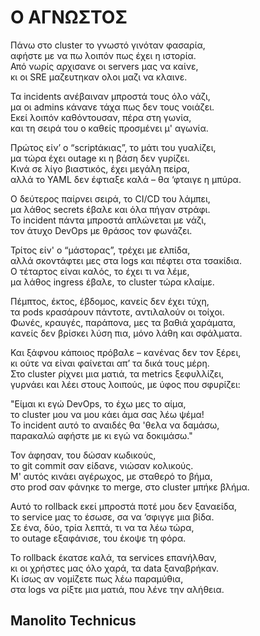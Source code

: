 
# Ο ΑΓΝΩΣΤΟΣ

Πάνω στο cluster το γνωστό γινόταν φασαρία,  
αφήστε με να πω λοιπόν πως έχει η ιστορία.  
Από νωρίς αρχισανε οι servers μας να καίνε,  
κι οι SRE μαζευτηκαν ολοι μαζι να κλαινε.  

Τα incidents ανέβαιναν μπροστά τους όλο νάζι,  
μα οι admins κάνανε τάχα πως δεν τους νοιάζει.  
Εκεί λοιπόν καθόντουσαν, πέρα στη γωνία,  
και τη σειρά του ο καθείς προσμένει μ' αγωνία.  

Πρώτος είν’ ο “scriptάκιας”, το μάτι του γυαλίζει,  
μα τώρα έχει outage κι η βάση δεν γυρίζει.  
Κινά σε λίγο βιαστικός, έχει μεγάλη πείρα,  
αλλά το YAML δεν έφτιαξε καλά – θα ‘φταιγε η μπύρα.  

Ο δεύτερος παίρνει σειρά, το CI/CD του λάμπει,  
μα λάθος secrets έβαλε και όλα πήγαν στράφι.  
Το incident πάντα μπροστά απλώνεται με νάζι,  
τον άτυχο DevOps με θράσος τον φωνάζει.  

Τρίτος είν' ο “μάστορας”, τρέχει με ελπίδα,  
αλλά σκοντάφτει μες στα logs και πέφτει στα τσακίδια.  
Ο τέταρτος είναι καλός, το έχει τι να λέμε,  
μα λάθος ingress έβαλε, το cluster τώρα κλαίμε.  

Πέμπτος, έκτος, έβδομος, κανείς δεν έχει τύχη,  
τα pods κρασάρουν πάντοτε, αντιλαλούν οι τοίχοι.  
Φωνές, κραυγές, παράπονα, μες τα βαθιά χαράματα,  
κανείς δεν βρίσκει λύση πια, μόνο λάθη και σφάλματα.  

Και ξάφνου κάποιος πρόβαλε – κανένας δεν τον ξέρει,  
κι ούτε να είναι φαίνεται απ’ τα δικά τους μέρη.  
Στο cluster ρίχνει μια ματιά, τα metrics ξεφυλλίζει,  
γυρνάει και λέει στους λοιπούς, με ύφος που σφυρίζει:  

"Είμαι κι εγώ DevOps, το έχω μες το αίμα,  
το cluster μου να μου κάει άμα σας λέω ψέμα!  
Το incident αυτό το αναιδές θα 'θελα να δαμάσω,  
παρακαλώ αφήστε με κι εγώ να δοκιμάσω."  

Τον άφησαν, του δώσαν κωδικούς,  
το git commit σαν είδανε, νιώσαν κολικούς.  
Μ' αυτός κινάει αγέρωχος, με σταθερό το βήμα,  
στο prod σαν φάνηκε το merge, στο cluster μπήκε βλήμα.  

Αυτό το rollback εκεί μπροστά ποτέ μου δεν ξαναείδα,  
το service μας το έσωσε, σα να ‘σφιγγε μια βίδα.  
Σε ένα, δύο, τρία λεπτά, τι να τα λέω τώρα,  
το outage εξαφάνισε, του έκοψε τη φόρα.  

Το rollback έκατσε καλά, τα services επανήλθαν,  
κι οι χρήστες μας όλο χαρά, τα data ξαναβρήκαν.  
Κι ίσως αν νομίζετε πως λέω παραμύθια,  
στα logs να ρίξτε μια ματιά, που λένε την αλήθεια.

## Manolito Technicus

